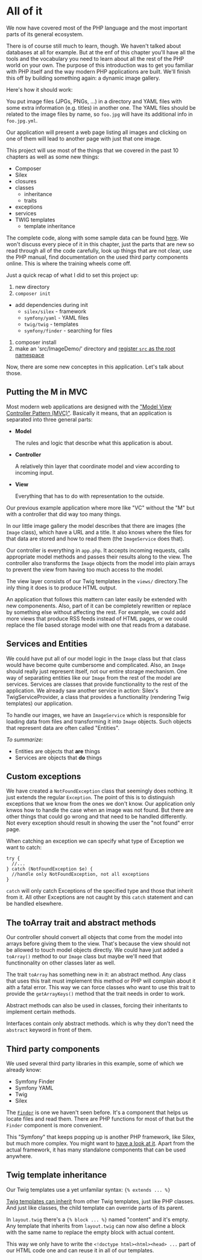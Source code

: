 # All of it

We now have covered most of the PHP language and the most important parts of its general ecosystem.

There is of course still much to learn, though. We haven't talked about databases at all for example. But at the enf of this chapter you'll have all the tools and the vocabulary you need to learn about all the rest of the PHP world on your own. The purpose of this introduction was to get you familiar with PHP itself and the way modern PHP applications are built. We'll finish this off by building something again: a dynamic image gallery.

Here's how it should work:

You put image files (JPGs, PNGs, ...) in a directory and YAML files with some extra information (e.g. titles) in another one. The YAML files should be related to the image files by name, so `foo.jpg` will have its additional info in `foo.jpg.yml`.

Our application will present a web page listing all images and clicking on one of them will lead to another page with just that one image.

This project will use most of the things that we covered in the past 10 chapters as well as some new things:

* Composer
* Silex
* closures
* classes
  * inheritance
  * traits
* exceptions
* services
* TWIG templates
  * template inheritance

The complete code, along with some sample data can be found [here](examples/12). We won't discuss every piece of it in this chapter, just the parts that are new so read through all of the code carefully, look up things that are not clear, use the PHP manual, find documentation on the used third party components online. This is where the training wheels come off.

Just a quick recap of what I did to set this project up:

1. new directory
1. `composer init`
  * add dependencies during init
    * `silex/silex` - framework
    * `symfony/yaml` - YAML files
    * `twig/twig` - templates
    * `symfony/finder` - searching for files
1. composer install
1. make an 'src/ImageDemo/' directory and [register `src` as the root namespace](11_namespaces_and_autoloading.md#autoloading)

Now, there are some new conceptes in this application. Let's talk about those.

## Putting the M in MVC

Most modern web applications are designed with the ["Model View Controller Pattern (MVC)"](http://en.wikipedia.org/wiki/Model–view–controller). Basically it means, that an application is separated into three general parts:

* **Model**
  
  The rules and logic that describe what this application is about.

* **Controller**

  A relatively thin layer that coordinate model and view according to incoming input.

* **View**

  Everything that has to do with representation to the outside.

Our previous example application where more like "VC" without the "M" but with a controller that did way too many things.

In our little image gallery the model describes that there are images (the `Image` class), which have a URL and a title. It also knows where the files for that data are stored and how to read them (the `ImageService` does that).

Our controller is everything in `app.php`. It accepts incoming requests, calls appropriate model methods and passes their results along to the view. The controller also transforms the `Image` objects from the model into plain arrays to prevent the view from having too much access to the model.

The view layer consists of our Twig templates in the `views/` directory.The inly thing it does is to produce HTML output.

An application that follows this mattern can later easily be extended with new componenents. Also, part of it can be completely rewritten or replace by something else without affecting the rest. For example, we could add more views that produce RSS feeds instead of HTML pages, or we could replace the file based storage model with one that reads from a database.


## Services and Entities

We could have put all of our model logic in the `Image` class but that class would have become quite cumbersome and complicated. Also, an `Image` should really just represent itself, not our entire storage mechanism. One way of separating entities like our `Image` from the rest of the model are services. Services are classes that provide functionality to the rest of the application. We already saw another service in action: Silex's TwigServiceProvider, a class that provides a functionality (rendering Twig templates) our application.

To handle our images, we have an `ImageService` which is responsible for loading data from files and transforming it into `Image` objects. Such objects that represent data are often called "Entities".

*To summarize:*

* Entities are objects that **are** things
* Services are objects that **do** things

## Custom exceptions

We have created a `NotFoundException` class that seemingly does nothing. It just extends the regular `Exception`. The point of this is to distinguish exceptions that we know from the ones we don't know. Our application only knwos how to handle the case when an image was not found. But there are other things that could go wrong and that need to be handled differently. Not every exception should result in showing the user the "not found" error page.

When catching an exception we can specify what type of Exception we want to catch:

```
try {
  //...
} catch (NotFoundException $e) {
  //handle only NotFoundException, not all exceptions
}
```

`catch` will only catch Exceptions of the specified type and those that inherit from it. All other Exceptions are not caught by this `catch` statement and can be handled elsewhere.

## The toArray trait and abstract methods

Our controller should convert all objects that come from the model into arrays before giving them to the view. That's because the view should not be allowed to touch model objects directly. We could have just added a `toArray()` method to our `Image` class but maybe we'll need that functinonality on other classes later as well.

The trait `toArray` has something new in it: an abstract method. Any class that uses this trait must implement this method or PHP will complain about it aith a fatal error. This way we can force classes who want to use this trait to provide the `getArrayKeys()` method that the trait needs in order to work.

Abstract methods can also be used in classes, forcing their inheritants to implement certain methods.

Interfaces contain only abstract methods. which is why they don't need the `abstract` keyword in front of them.

## Third party components

We used several third party libraries in this example, some of which we already know:

* Symfony Finder
* Symfony YAML
* Twig
* Silex

The [`Finder`](http://symfony.com/doc/current/components/finder.html) is one we haven't seen before. It's a component that helps us locate files and read them. There are PHP functions for most of that but the `Finder` component is more convenient.

This "Symfony" that keeps popping up is another PHP framework, like Silex, but much more complex. You might want to [have a look at it](http://symfony.com). Apart from the actual framework, it has many standalone components that can be used anywhere.

## Twig template inheritance

Our Twig templates use a yet unfamilar syntax: `{% extends ... %}`

[Twig templates can inherit](http://twig.sensiolabs.org/doc/templates.html#template-inheritance) from other Twig templates, just like PHP classes. And just like classes, the child template can override parts of its parent.

In `layout.twig` there's a `{% block ... %}` named "content" and it's empty. Any template that inherits from `layout.twig` can now also define a block with the same name to replace the empty block with actual content.

This way we only have to write the `<!doctype html><html><head> ...` part of our HTML code one and can reuse it in all of our templates.
